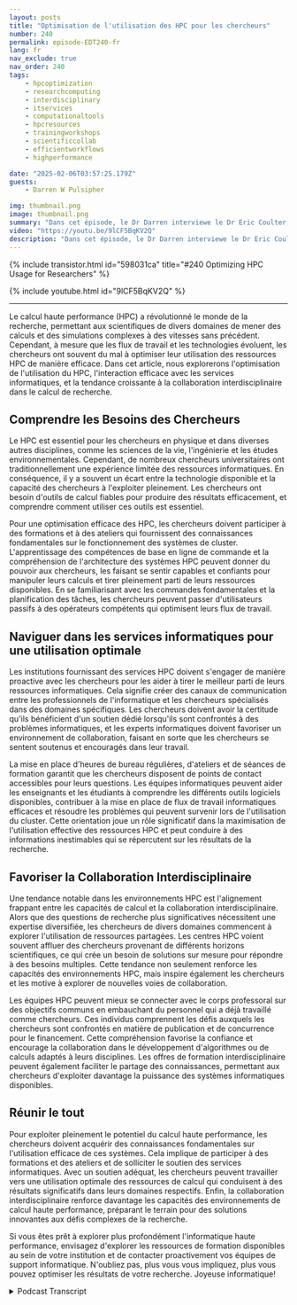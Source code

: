 ```yaml
---
layout: posts
title: "Optimisation de l'utilisation des HPC pour les chercheurs"
number: 240
permalink: episode-EDT240-fr
lang: fr
nav_exclude: true
nav_order: 240
tags:
    - hpcoptimization
    - researchcomputing
    - interdisciplinary
    - itservices
    - computationaltools
    - hpcresources
    - trainingworkshops
    - scientificcollab
    - efficientworkflows
    - highperformance

date: "2025-02-06T03:57:25.179Z"
guests:
    - Darren W Pulsipher

img: thumbnail.png
image: thumbnail.png
summary: "Dans cet épisode, le Dr Darren interviewe le Dr Eric Coulter, qui partage son parcours, passant d'un chercheur en physique de la matière condensée à un rôle dans l'administration de l'informatique haute performance (HPC). Il discute de l'importance primordiale de comprendre les besoins des chercheurs et comment son expérience aide à combler le fossé entre l'informatique et la recherche. Eric explique le processus d'intégration pour les nouveaux chercheurs, les services de conseil offerts pour les aider à utiliser efficacement les ressources HPC, et les défis rencontrés pour inciter les chercheurs à partager leur travail. Il souligne également la structure organisationnelle de leur équipe et la capacité d'adaptation nécessaire pour soutenir une gamme diversifiée de domaines de recherche."
video: "https://youtu.be/9lCF5BqKV2Q"
description: "Dans cet épisode, le Dr Darren interviewe le Dr Eric Coulter, qui partage son parcours, passant d'un chercheur en physique de la matière condensée à un rôle dans l'administration de l'informatique haute performance (HPC). Il discute de l'importance primordiale de comprendre les besoins des chercheurs et comment son expérience aide à combler le fossé entre l'informatique et la recherche. Eric explique le processus d'intégration pour les nouveaux chercheurs, les services de conseil offerts pour les aider à utiliser efficacement les ressources HPC, et les défis rencontrés pour inciter les chercheurs à partager leur travail. Il souligne également la structure organisationnelle de leur équipe et la capacité d'adaptation nécessaire pour soutenir une gamme diversifiée de domaines de recherche."
---
```


<div>
{% include transistor.html id="598031ca" title="#240 Optimizing HPC Usage for Researchers" %}

{% include youtube.html id="9lCF5BqKV2Q" %}
</div>

---

Le calcul haute performance (HPC) a révolutionné le monde de la recherche, permettant aux scientifiques de divers domaines de mener des calculs et des simulations complexes à des vitesses sans précédent. Cependant, à mesure que les flux de travail et les technologies évoluent, les chercheurs ont souvent du mal à optimiser leur utilisation des ressources HPC de manière efficace. Dans cet article, nous explorerons l'optimisation de l'utilisation du HPC, l'interaction efficace avec les services informatiques, et la tendance croissante à la collaboration interdisciplinaire dans le calcul de recherche.

## Comprendre les Besoins des Chercheurs

Le HPC est essentiel pour les chercheurs en physique et dans diverses autres disciplines, comme les sciences de la vie, l'ingénierie et les études environnementales. Cependant, de nombreux chercheurs universitaires ont traditionnellement une expérience limitée des ressources informatiques. En conséquence, il y a souvent un écart entre la technologie disponible et la capacité des chercheurs à l'exploiter pleinement. Les chercheurs ont besoin d'outils de calcul fiables pour produire des résultats efficacement, et comprendre comment utiliser ces outils est essentiel.

Pour une optimisation efficace des HPC, les chercheurs doivent participer à des formations et à des ateliers qui fournissent des connaissances fondamentales sur le fonctionnement des systèmes de cluster. L'apprentissage des compétences de base en ligne de commande et la compréhension de l'architecture des systèmes HPC peuvent donner du pouvoir aux chercheurs, les faisant se sentir capables et confiants pour manipuler leurs calculs et tirer pleinement parti de leurs ressources disponibles. En se familiarisant avec les commandes fondamentales et la planification des tâches, les chercheurs peuvent passer d'utilisateurs passifs à des opérateurs compétents qui optimisent leurs flux de travail.

## Naviguer dans les services informatiques pour une utilisation optimale

Les institutions fournissant des services HPC doivent s'engager de manière proactive avec les chercheurs pour les aider à tirer le meilleur parti de leurs ressources informatiques. Cela signifie créer des canaux de communication entre les professionnels de l'informatique et les chercheurs spécialisés dans des domaines spécifiques. Les chercheurs doivent avoir la certitude qu'ils bénéficient d'un soutien dédié lorsqu'ils sont confrontés à des problèmes informatiques, et les experts informatiques doivent favoriser un environnement de collaboration, faisant en sorte que les chercheurs se sentent soutenus et encouragés dans leur travail.

La mise en place d'heures de bureau régulières, d'ateliers et de séances de formation garantit que les chercheurs disposent de points de contact accessibles pour leurs questions. Les équipes informatiques peuvent aider les enseignants et les étudiants à comprendre les différents outils logiciels disponibles, contribuer à la mise en place de flux de travail informatiques efficaces et résoudre les problèmes qui peuvent survenir lors de l'utilisation du cluster. Cette orientation joue un rôle significatif dans la maximisation de l'utilisation effective des ressources HPC et peut conduire à des informations inestimables qui se répercutent sur les résultats de la recherche.

## Favoriser la Collaboration Interdisciplinaire

Une tendance notable dans les environnements HPC est l'alignement frappant entre les capacités de calcul et la collaboration interdisciplinaire. Alors que des questions de recherche plus significatives nécessitent une expertise diversifiée, les chercheurs de divers domaines commencent à explorer l'utilisation de ressources partagées. Les centres HPC voient souvent affluer des chercheurs provenant de différents horizons scientifiques, ce qui crée un besoin de solutions sur mesure pour répondre à des besoins multiples. Cette tendance non seulement renforce les capacités des environnements HPC, mais inspire également les chercheurs et les motive à explorer de nouvelles voies de collaboration.

Les équipes HPC peuvent mieux se connecter avec le corps professoral sur des objectifs communs en embauchant du personnel qui a déjà travaillé comme chercheurs. Ces individus comprennent les défis auxquels les chercheurs sont confrontés en matière de publication et de concurrence pour le financement. Cette compréhension favorise la confiance et encourage la collaboration dans le développement d'algorithmes ou de calculs adaptés à leurs disciplines. Les offres de formation interdisciplinaire peuvent également faciliter le partage des connaissances, permettant aux chercheurs d'exploiter davantage la puissance des systèmes informatiques disponibles.

## Réunir le tout

Pour exploiter pleinement le potentiel du calcul haute performance, les chercheurs doivent acquérir des connaissances fondamentales sur l'utilisation efficace de ces systèmes. Cela implique de participer à des formations et des ateliers et de solliciter le soutien des services informatiques. Avec un soutien adéquat, les chercheurs peuvent travailler vers une utilisation optimale des ressources de calcul qui conduisent à des résultats significatifs dans leurs domaines respectifs. Enfin, la collaboration interdisciplinaire renforce davantage les capacités des environnements de calcul haute performance, préparant le terrain pour des solutions innovantes aux défis complexes de la recherche.

Si vous êtes prêt à explorer plus profondément l'informatique haute performance, envisagez d'explorer les ressources de formation disponibles au sein de votre institution et de contacter proactivement vos équipes de support informatique. N'oubliez pas, plus vous vous impliquez, plus vous pouvez optimiser les résultats de votre recherche. Joyeuse informatique!



<details>
<summary> Podcast Transcript </summary>

<p></p>

</details>
